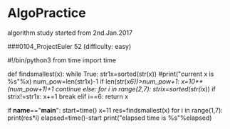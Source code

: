 # AlgoPractice
algorithm study started from 2nd.Jan.2017

###0104_ProjectEuler 52 (difficulty: easy)

#!/bin/python3
from time import time

def findsmallest(x):
	while True:
		str1x=sorted(str(x))
		#print("current x is %s"%x)
		num_pow=len(str1x)-1
		if len(str(x*6))>num_pow+1:
			x=10**(num_pow+1)+1
			continue
		else:
			for i in range(2,7):
				strix=sorted(str(i*x))
				if strix!=str1x: 
					x+=1
					break
				elif i==6: return x

if __name__=="__main__":
	start=time()
	x=11
	res=findsmallest(x)
	for i in range(1,7): print(res*i)
	elapsed=time()-start
	print("elapsed time is %s"%elapsed)
